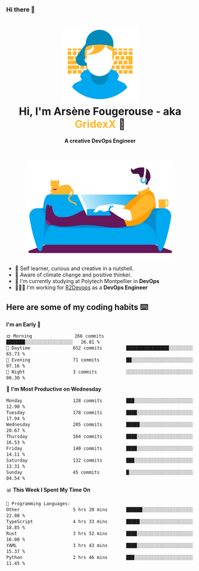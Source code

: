 ### Hi there 👋

<!--
**GridexX/gridexx** is a ✨ _special_ ✨ repository because its `README.md` (this file) appears on your GitHub profile.

Here are some ideas to get you started:

- 🔭 I’m currently working on ...
- 🌱 I’m currently learning ...
- 👯 I’m looking to collaborate on ...
- 🤔 I’m looking for help with ...
- 💬 Ask me about ...
- 📫 How to reach me: ...
- 😄 Pronouns: ...
- ⚡ Fun fact: ...
-->


<!-- Header -->
<h1 align="center">
  <img src="./images/user_profile.png" width="200">
  <br>
  Hi, I'm Arsène Fougerouse - aka <span style="color:#ffb72e">GridexX</span> 👋
</h1>


<p align="center">
  <b>A creative DevOps Engineer </b>
</p>
<br/>
<p align="center">
  <img src="./images/man_couch.png" width="400">
</p>

- 🎨 Self learner, curious and creative in a nutshell. 
- 🌱 Aware of climate change and positive thinker.
- 📕 I'm currently studying at Polytech Montpellier in **DevOps**
- 👨🏻‍💻 I'm working for [R2Devops](https://r2devops.io) as a **DevOps Engineer**


## Here are some of my coding habits ⌨️

<!-- Add a section about tech and Ops stack
  Like this one : https://github.com/Xanthus58#-tech-stack
-->
<!--START_SECTION:waka-->
**I'm an Early 🐤** 

```text
🌞 Morning                266 commits         ███████░░░░░░░░░░░░░░░░░░   26.81 % 
🌆 Daytime                652 commits         ████████████████░░░░░░░░░   65.73 % 
🌃 Evening                71 commits          ██░░░░░░░░░░░░░░░░░░░░░░░   07.16 % 
🌙 Night                  3 commits           ░░░░░░░░░░░░░░░░░░░░░░░░░   00.30 % 
```
📅 **I'm Most Productive on Wednesday** 

```text
Monday                   128 commits         ███░░░░░░░░░░░░░░░░░░░░░░   12.90 % 
Tuesday                  178 commits         ████░░░░░░░░░░░░░░░░░░░░░   17.94 % 
Wednesday                205 commits         █████░░░░░░░░░░░░░░░░░░░░   20.67 % 
Thursday                 164 commits         ████░░░░░░░░░░░░░░░░░░░░░   16.53 % 
Friday                   140 commits         ████░░░░░░░░░░░░░░░░░░░░░   14.11 % 
Saturday                 132 commits         ███░░░░░░░░░░░░░░░░░░░░░░   13.31 % 
Sunday                   45 commits          █░░░░░░░░░░░░░░░░░░░░░░░░   04.54 % 
```


📊 **This Week I Spent My Time On** 

```text
💬 Programming Languages: 
Other                    5 hrs 20 mins       ██████░░░░░░░░░░░░░░░░░░░   22.08 % 
TypeScript               4 hrs 33 mins       █████░░░░░░░░░░░░░░░░░░░░   18.85 % 
Rust                     3 hrs 52 mins       ████░░░░░░░░░░░░░░░░░░░░░   16.00 % 
YAML                     3 hrs 43 mins       ████░░░░░░░░░░░░░░░░░░░░░   15.37 % 
Python                   2 hrs 46 mins       ███░░░░░░░░░░░░░░░░░░░░░░   11.45 % 
```


<!--END_SECTION:waka-->
